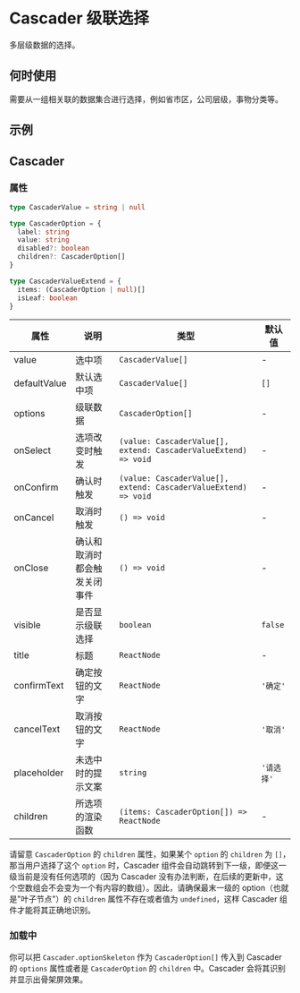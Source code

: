 # Cascader 级联选择

多层级数据的选择。

## 何时使用

需要从一组相关联的数据集合进行选择，例如省市区，公司层级，事物分类等。

## 示例

<code src="./demos/demo1.tsx"></code>

<code src="./demos/demo2.tsx"></code>

## Cascader

### 属性

```typescript | pure
type CascaderValue = string | null

type CascaderOption = {
  label: string
  value: string
  disabled?: boolean
  children?: CascaderOption[]
}

type CascaderValueExtend = {
  items: (CascaderOption | null)[]
  isLeaf: boolean
}
```

| 属性         | 说明                         | 类型                                                            | 默认值     |
| ------------ | ---------------------------- | --------------------------------------------------------------- | ---------- |
| value        | 选中项                       | `CascaderValue[]`                                               | -          |
| defaultValue | 默认选中项                   | `CascaderValue[]`                                               | `[]`       |
| options      | 级联数据                     | `CascaderOption[]`                                              | -          |
| onSelect     | 选项改变时触发               | `(value: CascaderValue[], extend: CascaderValueExtend) => void` | -          |
| onConfirm    | 确认时触发                   | `(value: CascaderValue[], extend: CascaderValueExtend) => void` | -          |
| onCancel     | 取消时触发                   | `() => void`                                                    | -          |
| onClose      | 确认和取消时都会触发关闭事件 | `() => void`                                                    | -          |
| visible      | 是否显示级联选择             | `boolean`                                                       | `false`    |
| title        | 标题                         | `ReactNode`                                                     | -          |
| confirmText  | 确定按钮的文字               | `ReactNode`                                                     | `'确定'`   |
| cancelText   | 取消按钮的文字               | `ReactNode`                                                     | `'取消'`   |
| placeholder  | 未选中时的提示文案           | `string`                                                        | `'请选择'` |
| children     | 所选项的渲染函数             | `(items: CascaderOption[]) => ReactNode`                        | -          |

请留意 `CascaderOption` 的 `children` 属性，如果某个 `option` 的 `children` 为 `[]`，那当用户选择了这个 `option` 时，Cascader 组件会自动跳转到下一级，即便这一级当前是没有任何选项的（因为 Cascader 没有办法判断，在后续的更新中，这个空数组会不会变为一个有内容的数组）。因此，请确保最末一级的 option（也就是"叶子节点"）的 `children` 属性不存在或者值为 `undefined`，这样 Cascader 组件才能将其正确地识别。

### 加载中 <Experimental></Experimental>

你可以把 `Cascader.optionSkeleton` 作为 `CascaderOption[]` 传入到 Cascader 的 `options` 属性或者是 `CascaderOption` 的 `children` 中。Cascader 会将其识别并显示出骨架屏效果。
